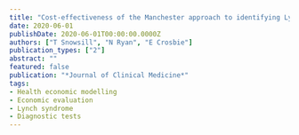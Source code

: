 ```yaml
---
title: "Cost-effectiveness of the Manchester approach to identifying Lynch syndrome in women with endometrial cancer"
date: 2020-06-01
publishDate: 2020-06-01T00:00:00.0000Z
authors: ["T Snowsill", "N Ryan", "E Crosbie"]
publication_types: ["2"]
abstract: ""
featured: false
publication: "*Journal of Clinical Medicine*"
tags:
- Health economic modelling
- Economic evaluation
- Lynch syndrome
- Diagnostic tests
---
```


